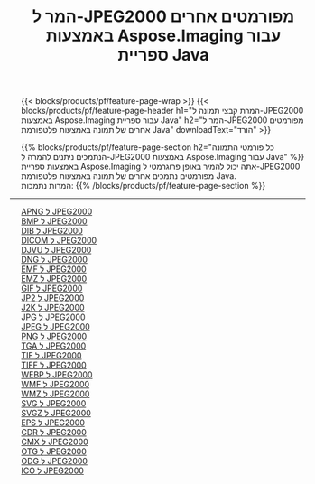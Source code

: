 ﻿---
title: המר ל-JPEG2000 מפורמטים אחרים באמצעות Aspose.Imaging עבור ספריית Java 
weight: 3920
url: /he/java/conversion/to/jpeg2000 
lang: he
langdirlevel: 2
locales: zh-hans,ja,it,ru,de,es,fr,nl,id,lt,pl,pt,vi,tr,ko,zh-hant,ar,hi,th,sv,cs,uk,he
description: באמצעות Aspose.Imaging ניתן להמיר ל-JPEG2000 מפורמטים אחרים באמצעות Java
---

{{< blocks/products/pf/feature-page-wrap >}}
{{< blocks/products/pf/feature-page-header h1="המרת קבצי תמונה ל-JPEG2000 באמצעות Aspose.Imaging עבור ספריית Java" h2="המר ל-JPEG2000 מפורמטים אחרים של תמונה באמצעות פלטפורמת Java" downloadText="הורד" >}}


{{% blocks/products/pf/feature-page-section  h2="כל פורמטי התמונה הנתמכים ניתנים להמרה ל-JPEG2000 באמצעות Aspose.Imaging עבור Java" %}}
באמצעות ספריית Aspose.Imaging אתה יכול להמיר באופן פרוגרמטי ל-JPEG2000 מפורמטים נתמכים אחרים של תמונה באמצעות פלטפורמת Java.
<br/>
המרות נתמכות:
{{% /blocks/products/pf/feature-page-section %}}
<div class="container-fluid productfamilypage bg-gray">
    <div class="convertypes bg-gray agp-content section">
        <div class="container">
		<hr style="margin-left:-20px;"/>
		<div class="row other-converters">
		    <div class='col-md-2 other-converter remove-lp remove-rp'><a href="/imaging/he/java/conversion/apng-to-jpeg2000" >APNG ל JPEG2000</a></div>
<div class='col-md-2 other-converter remove-lp remove-rp'><a href="/imaging/he/java/conversion/bmp-to-jpeg2000" >BMP ל JPEG2000</a></div>
<div class='col-md-2 other-converter remove-lp remove-rp'><a href="/imaging/he/java/conversion/dib-to-jpeg2000" >DIB ל JPEG2000</a></div>
<div class='col-md-2 other-converter remove-lp remove-rp'><a href="/imaging/he/java/conversion/dicom-to-jpeg2000" >DICOM ל JPEG2000</a></div>
<div class='col-md-2 other-converter remove-lp remove-rp'><a href="/imaging/he/java/conversion/djvu-to-jpeg2000" >DJVU ל JPEG2000</a></div>
<div class='col-md-2 other-converter remove-lp remove-rp'><a href="/imaging/he/java/conversion/dng-to-jpeg2000" >DNG ל JPEG2000</a></div>
<div class='col-md-2 other-converter remove-lp remove-rp'><a href="/imaging/he/java/conversion/emf-to-jpeg2000" >EMF ל JPEG2000</a></div>
<div class='col-md-2 other-converter remove-lp remove-rp'><a href="/imaging/he/java/conversion/emz-to-jpeg2000" >EMZ ל JPEG2000</a></div>
<div class='col-md-2 other-converter remove-lp remove-rp'><a href="/imaging/he/java/conversion/gif-to-jpeg2000" >GIF ל JPEG2000</a></div>
<div class='col-md-2 other-converter remove-lp remove-rp'><a href="/imaging/he/java/conversion/jp2-to-jpeg2000" >JP2 ל JPEG2000</a></div>
<div class='col-md-2 other-converter remove-lp remove-rp'><a href="/imaging/he/java/conversion/j2k-to-jpeg2000" >J2K ל JPEG2000</a></div>
<div class='col-md-2 other-converter remove-lp remove-rp'><a href="/imaging/he/java/conversion/jpg-to-jpeg2000" >JPG ל JPEG2000</a></div>
<div class='col-md-2 other-converter remove-lp remove-rp'><a href="/imaging/he/java/conversion/jpeg-to-jpeg2000" >JPEG ל JPEG2000</a></div>
<div class='col-md-2 other-converter remove-lp remove-rp'><a href="/imaging/he/java/conversion/png-to-jpeg2000" >PNG ל JPEG2000</a></div>
<div class='col-md-2 other-converter remove-lp remove-rp'><a href="/imaging/he/java/conversion/tga-to-jpeg2000" >TGA ל JPEG2000</a></div>
<div class='col-md-2 other-converter remove-lp remove-rp'><a href="/imaging/he/java/conversion/tif-to-jpeg2000" >TIF ל JPEG2000</a></div>
<div class='col-md-2 other-converter remove-lp remove-rp'><a href="/imaging/he/java/conversion/tiff-to-jpeg2000" >TIFF ל JPEG2000</a></div>
<div class='col-md-2 other-converter remove-lp remove-rp'><a href="/imaging/he/java/conversion/webp-to-jpeg2000" >WEBP ל JPEG2000</a></div>
<div class='col-md-2 other-converter remove-lp remove-rp'><a href="/imaging/he/java/conversion/wmf-to-jpeg2000" >WMF ל JPEG2000</a></div>
<div class='col-md-2 other-converter remove-lp remove-rp'><a href="/imaging/he/java/conversion/wmz-to-jpeg2000" >WMZ ל JPEG2000</a></div>
<div class='col-md-2 other-converter remove-lp remove-rp'><a href="/imaging/he/java/conversion/svg-to-jpeg2000" >SVG ל JPEG2000</a></div>
<div class='col-md-2 other-converter remove-lp remove-rp'><a href="/imaging/he/java/conversion/svgz-to-jpeg2000" >SVGZ ל JPEG2000</a></div>
<div class='col-md-2 other-converter remove-lp remove-rp'><a href="/imaging/he/java/conversion/eps-to-jpeg2000" >EPS ל JPEG2000</a></div>
<div class='col-md-2 other-converter remove-lp remove-rp'><a href="/imaging/he/java/conversion/cdr-to-jpeg2000" >CDR ל JPEG2000</a></div>
<div class='col-md-2 other-converter remove-lp remove-rp'><a href="/imaging/he/java/conversion/cmx-to-jpeg2000" >CMX ל JPEG2000</a></div>
<div class='col-md-2 other-converter remove-lp remove-rp'><a href="/imaging/he/java/conversion/otg-to-jpeg2000" >OTG ל JPEG2000</a></div>
<div class='col-md-2 other-converter remove-lp remove-rp'><a href="/imaging/he/java/conversion/odg-to-jpeg2000" >ODG ל JPEG2000</a></div>
<div class='col-md-2 other-converter remove-lp remove-rp'><a href="/imaging/he/java/conversion/ico-to-jpeg2000" >ICO ל JPEG2000</a></div>
                </div>
        </div>
    </div>
</div>
<br/>

